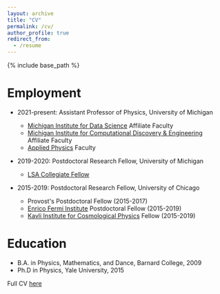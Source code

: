 ```yaml
---
layout: archive
title: "CV"
permalink: /cv/
author_profile: true
redirect_from:
  - /resume
---
```


{% include base_path %}

Employment
======
* 2021-present: Assistant Professor of Physics, University of Michigan
  * [Michigan Institute for Data Science](https://midas.umich.edu/faculty-member/camille-avestruz/) Affiliate Faculty
  * [Michigan Institute for Computational Discovery & Engineering](https://micde.umich.edu/faculty-member/camille-avestruz/) Affiliate Faculty
  * [Applied Physics](https://lsa.umich.edu/appliedphysics/people/faculty/cavestru.html) Faculty

* 2019-2020: Postdoctoral Research Fellow, University of Michigan
  * [LSA Collegiate Fellow](https://lsa.umich.edu/lsa/dei/lsa-collegiate-postdoctoral-fellowship-program.html)
    
* 2015-2019: Postdoctoral Research Fellow, University of Chicago
  * Provost's Postdoctoral Fellow (2015-2017)
  * [Enrico Fermi Institute](https://efi.uchicago.edu/) Postdoctoral Fellow (2015-2019)
  * [Kavli Institute for Cosmological Physics](https://kavlicosmo.uchicago.edu/) Fellow (2015-2019)

Education
======
* B.A. in Physics, Mathematics, and Dance, Barnard College, 2009
* Ph.D in Physics, Yale University, 2015

Full CV [here](https://www.overleaf.com/read/vjbtwddpmnrs#edcc1d)  
